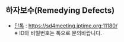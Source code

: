## 하자보수(Remedying Defects)   
- [단톡](https://sd4meeting.iptime.org:11180/) : https://sd4meeting.iptime.org:11180/  
※ ID와 비밀번호는 톡으로 문의바랍니다.  
